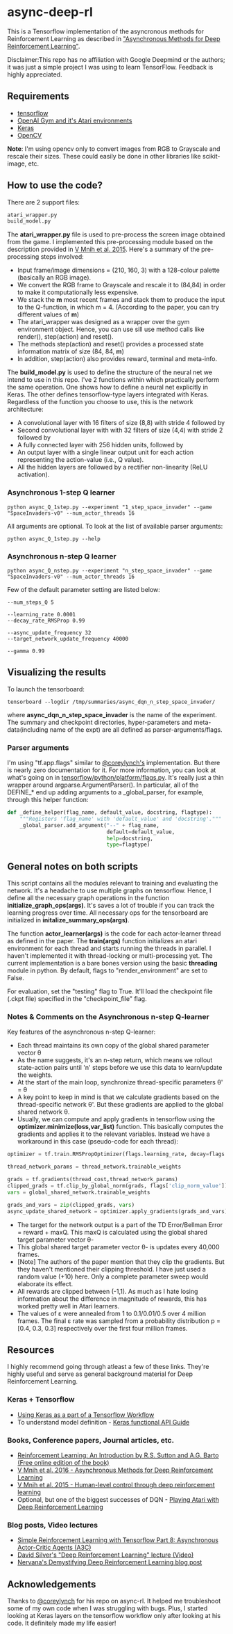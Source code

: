 # async-deep-rl
This is a Tensorflow implementation of the asyncronous methods for Reinforcement Learning as described in ["Asynchronous Methods for Deep Reinforcement Learning"](https://arxiv.org/pdf/1602.01783.pdf). 

Disclaimer:This repo has no affiliation with Google Deepmind or the authors; it was just a simple project I was using to learn TensorFlow. Feedback is highly appreciated.

## Requirements
* [tensorflow](https://www.tensorflow.org/versions/r0.9/get_started/os_setup.html)
* [OpenAI Gym and it's Atari environments](https://github.com/openai/gym#installation)
* [Keras](https://keras.io/)
* [OpenCV](http://opencv.org/)

**Note**: I'm using opencv only to convert images from RGB to Grayscale and rescale their sizes. These could easily be done in other libraries like scikit-image, etc. 

## How to use the code?

There are 2 support files:
```python
atari_wrapper.py
build_model.py
```

The **atari_wrapper.py** file is used to pre-process the screen image obtained from the game. I implemented this pre-processing module based on the description provided in [V Mnih et al. 2015](https://www.nature.com/nature/journal/v518/n7540/pdf/nature14236.pdf). Here's a summary of the pre-processing steps involved:

* Input frame/image dimensions = (210, 160, 3) with a 128-colour palette (basically an RGB image). 
* We convert the RGB frame to Grayscale and rescale it to (84,84) in order to make it computationally less expensive. 
* We stack the **m** most recent frames and stack them to produce the input to the Q-function, in which m = 4. (According to the paper, you can try different values of **m**)
* The atari_wrapper was designed as a wrapper over the gym environment object. Hence, you can use sill use method calls like render(), step(action) and reset().
* The methods step(action) and reset() provides a processed state information matrix of size (84, 84, **m**)
* In addition, step(action) also provides reward, terminal and meta-info.

The **build_model.py** is used to define the structure of the neural net we intend to use in this repo. I've 2 functions within which practically perform the same operation. One shows how to define a neural net explicitly in Keras. The other defines tensorflow-type layers integrated with Keras. Regardless of the function you choose to use, this is the network architecture:

* A convolutional layer with 16 filters of size (8,8) with stride 4 followed by 
* Second convolutional layer with with 32 filters of size (4,4) with stride 2 followed by 
* A fully connected layer with 256 hidden units, followed by 
* An output layer with a single linear output unit for each action representing the action-value (i.e., Q value). 
* All the hidden layers are followed by a rectifier non-linearity (ReLU activation). 

### Asynchronous 1-step Q learner

```
python async_Q_1step.py --experiment "1_step_space_invader" --game "SpaceInvaders-v0" --num_actor_threads 16 
```

All arguments are optional. To look at the list of available parser arguments:

```
python async_Q_1step.py --help 
```

### Asynchronous n-step Q learner

```
python async_Q_nstep.py --experiment "n_step_space_invader" --game "SpaceInvaders-v0" --num_actor_threads 16  
```
Few of the default parameter setting are listed below:

```
--num_steps_Q 5

--learning_rate 0.0001
--decay_rate_RMSProp 0.99

--async_update_frequency 32
--target_network_update_frequency 40000

--gamma 0.99
```

## Visualizing the results
To launch the tensorboard:

```
tensorboard --logdir /tmp/summaries/async_dqn_n_step_space_invader/
``` 
where  __async_dqn_n_step_space_invader__ is the name of the experiment. The summary and checkpoint directories, hyper-parameters and meta-data(including name of the expt) are all defined as parser-arguments/flags.

### Parser arguments
I'm using "tf.app.flags" similar to [@coreylynch's](https://github.com/coreylynch/async-rl) implementation. But there is nearly zero documentation for it. For more information, you can look at what's going on in [tensorflow/python/platform/flags.py](https://github.com/tensorflow/tensorflow/blob/master/tensorflow/python/platform/flags.py). It's really just a thin wrapper around argparse.ArgumentParser(). In particular, all of the DEFINE_* end up adding arguments to a _global_parser, for example, through this helper function:

```python
def _define_helper(flag_name, default_value, docstring, flagtype):
    """Registers 'flag_name' with 'default_value' and 'docstring'."""
    _global_parser.add_argument("--" + flag_name,
                                default=default_value,
                                help=docstring,
                                type=flagtype)
``` 



## General notes on both scripts 
This script contains all the modules relevant to training and evaluating the network. It's a headache to use multiple graphs on tensorflow. Hence, I define all the necessary graph operations in the function **initialize_graph_ops(args)**. It's saves a lot of trouble if you can track the learning progress over time. All necessary ops for the tensorboard are initialized in **initalize_summary_ops(args)**. 

The function **actor_learner(args)** is the code for each actor-learner thread as defined in the paper. The **train(args)** function initializes an atari environment for each thread and starts running the threads in parallel. I haven't implemented it with thread-locking or multi-processing yet. The current implementation is a bare bones version using the basic **threading** module in python. By default, flags to "render_environment" are set to False. 

For evaluation, set the "testing" flag to True. It'll load the checkpoint file (.ckpt file) specified in the "checkpoint_file" flag. 
  
### Notes & Comments on the Asynchronous n-step Q-learner 
Key features of the asynchronous n-step Q-learner:
* Each thread maintains its own copy of the global shared parameter vector &theta; 
* As the name suggests, it's an n-step return, which means we rollout state-action pairs until 'n' steps before we use this data to learn/update the weights. 
* At the start of the main loop, synchronize thread-specific parameters &theta;' = &theta;
* A key point to keep in mind is that we calculate gradients based on the thread-specific network &theta;'. But these gradients are applied to the global shared network &theta;.
* Usually, we can compute and apply gradients in tensorflow using the **optimizer.minimize(loss,var_list)** function. This basically computes the gradients and applies it to the relevant variables. Instead we have a workaround in this case (pseudo-code for each thread):

```python
optimizer = tf.train.RMSPropOptimizer(flags.learning_rate, decay=flags.decay_rate_RMSProp)

thread_network_params = thread_network.trainable_weights

grads = tf.gradients(thread_cost,thread_network_params)
clipped_grads = tf.clip_by_global_norm(grads, flags['clip_norm_value'])
vars = global_shared_network.trainable_weights

grads_and_vars = zip(clipped_grads, vars)
async_update_shared_network = optimizer.apply_gradients(grads_and_vars)
``` 

* The target for the network output is a part of the TD Error/Bellman Error = reward + maxQ. This maxQ is calculated using the global shared target parameter vector &theta;-
* This global shared target parameter vector &theta;- is updates every 40,000 frames. 
* [Note] The authors of the paper mention that they clip the gradients. But they haven't mentioned their clipping threshold. I have just used a random value (+10) here. Only a complete parameter sweep would elaborate its effect. 
* All rewards are clipped between (-1,1). As much as I hate losing information about the difference in magnitude of rewards, this has worked pretty well in Atari learners. 
* The values of &epsilon; were annealed from 1 to 0.1/0.01/0.5 over 4 million frames. The final &epsilon; rate was sampled from a probability distribution p = [0.4, 0.3, 0.3]
respectively over the first four million frames. 

## Resources
I highly recommend going through atleast a few of these links. They're highly useful and serve as general background material for Deep Reinforcement Learning.

### Keras + Tensorflow 
* [Using Keras as a part of a Tensorflow Workflow](https://blog.keras.io/keras-as-a-simplified-interface-to-tensorflow-tutorial.html)
* To understand model definition - [Keras functional API Guide](https://keras.io/getting-started/functional-api-guide/)

### Books, Conference papers, Journal articles, etc.
* [Reinforcement Learning: An Introduction by R.S. Sutton and A.G. Barto (Free online edition of the book)](http://incompleteideas.net/sutton/book/the-book.html)
* [V Mnih et al. 2016 - Asynchronous Methods for Deep Reinforcement Learning](https://arxiv.org/pdf/1602.01783.pdf)
* [V Mnih et al. 2015 - Human-level control through deep reinforcement learning](https://www.nature.com/nature/journal/v518/n7540/pdf/nature14236.pdf)
* Optional, but one of the biggest successes of DQN -  [Playing Atari with Deep Reinforcement Learning](https://www.cs.toronto.edu/~vmnih/docs/dqn.pdf)

### Blog posts, Video lectures
* [Simple Reinforcement Learning with Tensorflow Part 8: Asynchronous Actor-Critic Agents (A3C)](https://medium.com/emergent-future/simple-reinforcement-learning-with-tensorflow-part-8-asynchronous-actor-critic-agents-a3c-c88f72a5e9f2)
* [David Silver's "Deep Reinforcement Learning" lecture (Video)](http://videolectures.net/rldm2015_silver_reinforcement_learning/)
* [Nervana's Demystifying Deep Reinforcement Learning blog post](http://www.nervanasys.com/demystifying-deep-reinforcement-learning/)

## Acknowledgements
Thanks to [@coreylynch](https://github.com/coreylynch/async-rl) for his repo on async-rl. It helped me troubleshoot some of my own code when I was struggling with bugs. Plus, I started looking at Keras layers on the tensorflow workflow only after looking at his code. It definitely made my life easier!
